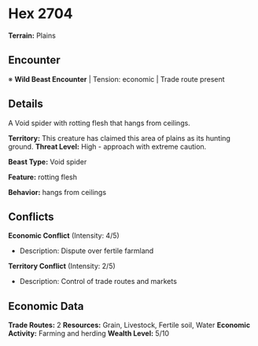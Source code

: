 # Hex 2704

**Terrain:** Plains

## Encounter
※ **Wild Beast Encounter** | Tension: economic | Trade route present

## Details
A Void spider with rotting flesh that hangs from ceilings.

**Territory:** This creature has claimed this area of plains as its hunting ground.
**Threat Level:** High - approach with extreme caution.

**Beast Type:** Void spider

**Feature:** rotting flesh

**Behavior:** hangs from ceilings

## Conflicts
**Economic Conflict** (Intensity: 4/5)
- Description: Dispute over fertile farmland

**Territory Conflict** (Intensity: 2/5)
- Description: Control of trade routes and markets

## Economic Data
**Trade Routes:** 2
**Resources:** Grain, Livestock, Fertile soil, Water
**Economic Activity:** Farming and herding
**Wealth Level:** 5/10
